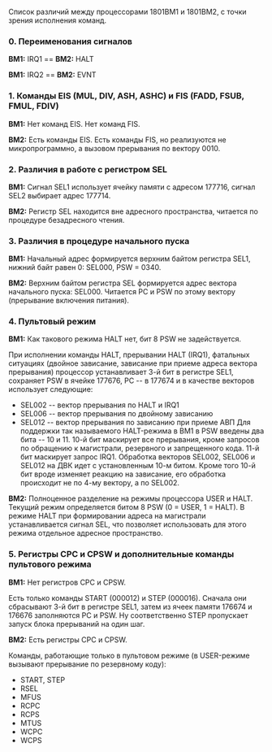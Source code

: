 Список различий между процессорами 1801ВМ1 и 1801ВМ2, с точки зрения исполнения команд.

### 0. Переименования сигналов ###

**ВМ1:** IRQ1 == **ВМ2:** HALT

**ВМ1:** IRQ2 == **ВМ2:** EVNT

### 1. Команды EIS (MUL, DIV, ASH, ASHC) и FIS (FADD, FSUB, FMUL, FDIV) ###

**ВМ1:**  Нет команд EIS. Нет команд FIS.

**ВМ2:**  Есть команды EIS. Есть команды FIS, но реализуются не микропрограммно, а вызовом прерывания по вектору 0010.

### 2. Различия в работе с регистром SEL ###

**ВМ1:**  Сигнал SEL1 использует ячейку памяти с адресом 177716, сигнал SEL2 выбирает адрес 177714.

**ВМ2:**  Регистр SEL находится вне адресного пространства, читается по процедуре безадресного чтения.

### 3. Различия в процедуре начального пуска ###

**ВМ1:** Начальный адрес формируется верхним байтом регистра SEL1, нижний байт равен 0: SEL000, PSW = 0340.

**ВМ2:** Верхним байтом регистра SEL формируется адрес вектора начального пуска: SEL000. Читается PC и PSW по этому вектору (прерывание включения питания).

### 4. Пультовый режим ###

**ВМ1:** Как такового режима HALT нет, бит 8 PSW не задействуется.

При исполнении команды HALT, прерывании HALT (IRQ1), фатальных ситуациях (двойное зависание, зависание при приеме адреса вектора прерывания) процессор устанавливает 3-й бит в регистре SEL1, сохраняет PSW в ячейке 177676, PC -- в 177674 и в качестве векторов использует следующие:
  * SEL002 -- вектор прерывания по HALT и IRQ1
  * SEL006 -- вектор прерывания по двойному зависанию
  * SEL012 -- вектор прерывания по зависанию при приеме АВП
Для поддержки так называемого HALT-режима в ВМ1 в PSW введены два бита -- 10 и 11. 10-й бит маскирует все прерывания, кроме запросов по обращению к магистрали, резервного и запрещенного кода. 11-й бит маскирует запрос IRQ1.
Обработка векторов SEL002, SEL006 и SEL012 на ДВК идет с установленным 10-м битом. Кроме того 10-й бит вроде изменяет реакцию на зависание, его обработка происходит не по 4-му вектору, а по SEL002.

**ВМ2:** Полноценное разделение на режимы процессора USER и HALT.
Текущий режим определяется битом 8 PSW (0 = USER, 1 = HALT). В режиме HALT при формировании адреса на магистрали устанавливается сигнал SEL, что позволяет использовать для этого режима отдельное адресное пространство.

### 5. Регистры CPC и CPSW и дополнительные команды пультового режима ###

**ВМ1:** Нет регистров CPC и CPSW.

Есть только команды START (000012) и STEP (000016). Сначала они сбрасывают 3-й бит в регистре SEL1, затем из ячеек памяти 176674 и 176676 заполняются PC и PSW. Ну соответственно STEP пропускает запуск блока прерываний на один шаг.

**ВМ2:** Есть регистры CPC и CPSW.

Команды, работающие только в пультовом режиме (в USER-режиме вызывают прерывание по резервному коду):
  * START, STEP
  * RSEL
  * MFUS
  * RCPC
  * RCPS
  * MTUS
  * WCPC
  * WCPS